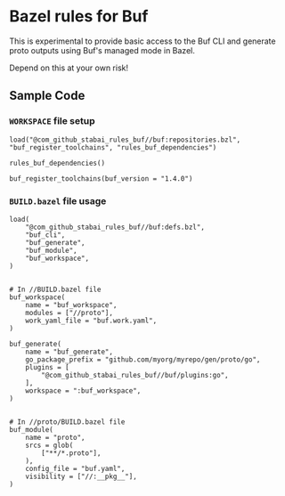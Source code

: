 # Bazel rules for Buf

This is experimental to provide basic access to the Buf CLI and generate proto outputs using Buf's managed mode in Bazel.

Depend on this at your own risk!

## Sample Code

### `WORKSPACE` file setup

```skylark
load("@com_github_stabai_rules_buf//buf:repositories.bzl", "buf_register_toolchains", "rules_buf_dependencies")

rules_buf_dependencies()

buf_register_toolchains(buf_version = "1.4.0")
```

### `BUILD.bazel` file usage

```skylark
load(
    "@com_github_stabai_rules_buf//buf:defs.bzl",
    "buf_cli",
    "buf_generate",
    "buf_module",
    "buf_workspace",
)


# In //BUILD.bazel file
buf_workspace(
    name = "buf_workspace",
    modules = ["//proto"],
    work_yaml_file = "buf.work.yaml",
)

buf_generate(
    name = "buf_generate",
    go_package_prefix = "github.com/myorg/myrepo/gen/proto/go",
    plugins = [
        "@com_github_stabai_rules_buf//buf/plugins:go",
    ],
    workspace = ":buf_workspace",
)


# In //proto/BUILD.bazel file
buf_module(
    name = "proto",
    srcs = glob(
        ["**/*.proto"],
    ),
    config_file = "buf.yaml",
    visibility = ["//:__pkg__"],
)
```

